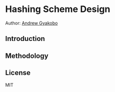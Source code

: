 # Hashing Scheme Design

Author: [Andrew Gyakobo](https://github.com/Gyakobo)

## Introduction


## Methodology


## License
MIT
